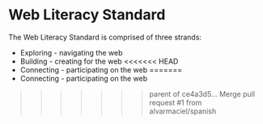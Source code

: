 Web Literacy Standard
=====================

The Web Literacy Standard is comprised of three strands:

* Exploring - navigating the web
* Building - creating for the web
<<<<<<< HEAD
* Connecting - participating on the web 
=======
* Connecting - participating on the web
>>>>>>> parent of ce4a3d5... Merge pull request #1 from alvarmaciel/spanish
